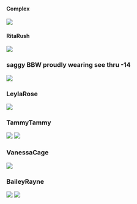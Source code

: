 #### Complex
![](http://x.imagefapusercontent.com/u/fitguy82/7309894/1891436640/ss176_pawg_1470081035213-1.jpeg)
#### RitaRush
![](https://www.mypornstarbook.net/pornstars/r/rita_rush/gallery03/images/14.jpg)
### saggy BBW proudly wearing see thru -14
![](http://x.imagefapusercontent.com/u/saglov/7392016/17601688/sBBWinST14a.jpg)
### LeylaRose
![](http://x.imagefapusercontent.com/u/Ebony-Cecilia/7394713/1744604007/Busty_tatooed_black_LeylaRose-6.jpg)
### TammyTammy
![](https://i5.fuskator.com/large/gMBlG-ssTmE/Shaved-Brunette-Tammy-with-Nice-Feet-Wearing-Black-Corset-5.jpg)
![](https://i5.fuskator.com/large/gMBlG-ssTmE/Shaved-Brunette-Tammy-with-Nice-Feet-Wearing-Black-Corset-6.jpg)
### VanessaCage
![](http://media.babesource.com/galleries/5a84425f2946d/tittyattack_vanessa_cage_030.jpg)
### BaileyRayne
![](https://i8.fuskator.com/large/kUCU5TtPMzZ/Shaved-Blonde-Babe-Bailey-Rayne-with-Blue-Eyes-from-Playboy-Wearing-Red-Boots-4.jpg)
![](https://i8.fuskator.com/large/kUCU5TtPMzZ/Shaved-Blonde-Babe-Bailey-Rayne-with-Blue-Eyes-from-Playboy-Wearing-Red-Boots-10.jpg)
